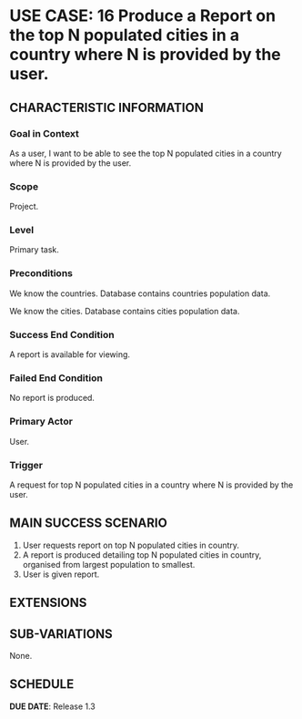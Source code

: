 # USE CASE: 16 Produce a Report on the top N populated cities in a country where N is provided by the user.

## CHARACTERISTIC INFORMATION

### Goal in Context

As a user, I want to be able to see the top N populated cities in a country where N is provided by the user.

### Scope

Project.

### Level

Primary task.

### Preconditions

We know the countries.  Database contains countries population data.

We know the cities.  Database contains cities population data.

### Success End Condition

A report is available for viewing.

### Failed End Condition

No report is produced.

### Primary Actor

User.

### Trigger

A request for top N populated cities in a country where N is provided by the user.

## MAIN SUCCESS SCENARIO

1. User requests report on top N populated cities in country.
2. A report is produced detailing top N populated cities in country, organised from largest population to smallest.
3. User is given report.

## EXTENSIONS

## SUB-VARIATIONS

None.

## SCHEDULE

**DUE DATE**: Release 1.3